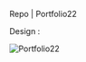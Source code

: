 Repo | Portfolio22

Design :


![Portfolio22](https://user-images.githubusercontent.com/104073696/209448403-4966afcd-2599-4324-8b13-a7c35b5b65b3.png)
